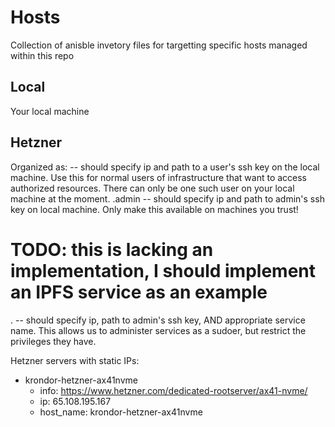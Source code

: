 # Hosts

Collection of anisble invetory files for targetting specific hosts managed within this repo

## Local

Your local machine

## Hetzner

Organized as:
<host-name> -- should specify ip and path to a user's ssh key on the local machine. Use this for normal users of infrastructure that want to access authorized resources. There can only be one such user on your local machine at the moment.
<host-name>.admin -- should specify ip and path to admin's ssh key on local machine. Only make this available on machines you trust!
# TODO: this is lacking an implementation, I should implement an IPFS service as an example
<host-name>.<service-name> -- should specify ip, path to admin's ssh key, AND appropriate service name. This allows us to administer services as a sudoer, but restrict the privileges they have.

Hetzner servers with static IPs:
- krondor-hetzner-ax41nvme
    - info: https://www.hetzner.com/dedicated-rootserver/ax41-nvme/
    - ip: 65.108.195.167
    - host_name: krondor-hetzner-ax41nvme
